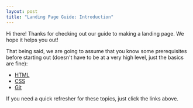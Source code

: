 ```yaml
---
layout: post
title: "Landing Page Guide: Introduction"
---
```


Hi there! Thanks for checking out our guide to making a landing page. We hope it helps you out!

That being said, we are going to assume that you know some prerequisites before starting out (doesn't have to be at a very high level, just the basics are fine):

- [HTML](http://www.webmonkey.com/2010/02/html_cheatsheet/)
- [CSS](http://learnxinyminutes.com/docs/css/)
- [Git](https://www.atlassian.com/git/tutorials/)

If you need a quick refresher for these topics, just click the links above.